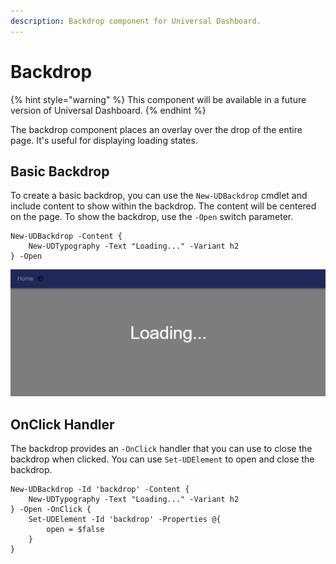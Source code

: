 ```yaml
---
description: Backdrop component for Universal Dashboard.
---
```


# Backdrop

{% hint style="warning" %}
This component will be available in a future version of Universal Dashboard.
{% endhint %}

The backdrop component places an overlay over the drop of the entire page. It's useful for displaying loading states.

## Basic Backdrop

To create a basic backdrop, you can use the `New-UDBackdrop` cmdlet and include content to show within the backdrop. The content will be centered on the page. To show the backdrop, use the `-Open` switch parameter.

```text
New-UDBackdrop -Content {
    New-UDTypography -Text "Loading..." -Variant h2
} -Open
```

![Backdrop component](../../../../.gitbook/assets/image%20%28214%29.png)

## OnClick Handler

The backdrop provides an `-OnClick` handler that you can use to close the backdrop when clicked. You can use `Set-UDElement` to open and close the backdrop.

```text
New-UDBackdrop -Id 'backdrop' -Content {
    New-UDTypography -Text "Loading..." -Variant h2
} -Open -OnClick {
    Set-UDElement -Id 'backdrop' -Properties @{
        open = $false
    }
}
```

